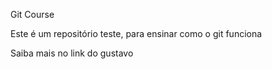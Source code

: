 Git Course

Este é um repositório teste, para ensinar como o git funciona

Saiba mais no link do gustavo
